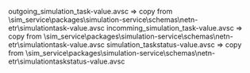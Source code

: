  outgoing_simulation_task-value.avsc => copy from \sim_service\packages\simulation-service\schemas\netn-etr\simulationtask-value.avsc
incomming_simulation_task-value.avsc => copy from \sim_service\packages\simulation-service\schemas\netn-etr\simulationtask-value.avsc
    simulation_taskstatus-value.avsc => copy from \sim_service\packages\simulation-service\schemas\netn-etr\simulationtaskstatus-value.avsc